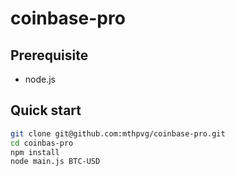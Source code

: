 # coinbase-pro

## Prerequisite

- node.js

## Quick start

```bash
git clone git@github.com:mthpvg/coinbase-pro.git
cd coinbas-pro
npm install
node main.js BTC-USD
```